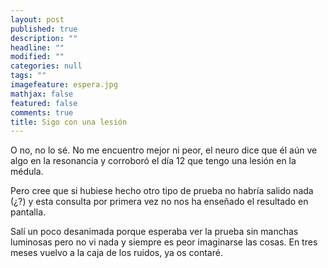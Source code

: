 ```yaml
---
layout: post
published: true
description: ""
headline: ""
modified: ""
categories: null
tags: ""
imagefeature: espera.jpg
mathjax: false
featured: false
comments: true
title: Sigo con una lesión
---
```


O no, no lo sé. No me encuentro mejor ni peor, el neuro dice que él aún ve algo en la resonancia y corroboró el día 12 que tengo una lesión en la médula.

Pero cree que si hubiese hecho otro tipo de prueba no habría salido nada (¿?) y esta consulta por primera vez no nos ha enseñado el resultado en pantalla.

Salí un poco desanimada porque esperaba ver la prueba sin manchas luminosas pero no vi nada y siempre es peor imaginarse las cosas. En tres meses vuelvo a la caja de los ruidos, ya os contaré.


